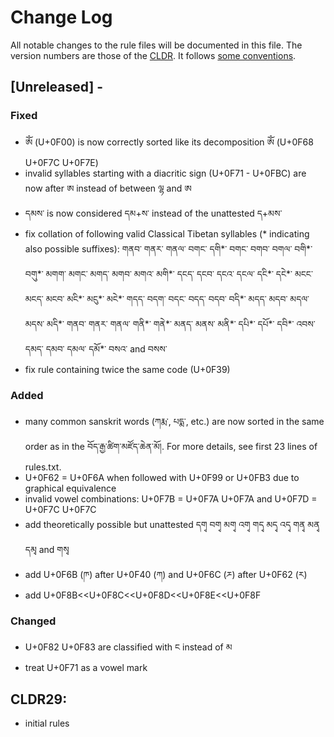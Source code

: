 # Change Log
All notable changes to the rule files will be documented in this file.
The version numbers are those of the [CLDR](http://cldr.unicode.org/). It follows [some conventions](http://keepachangelog.com/).

## [Unreleased] - 
### Fixed
 - ༀ (U+0F00) is now correctly sorted like its decomposition ཨོཾ (U+0F68 U+0F7C U+0F7E)
 - invalid syllables starting with a diacritic sign (U+0F71 - U+0FBC) are now after ཨ instead of between ལྷ and ཨ
 - དམས་ is now considered དམ+ས་ instead of the unattested ད+མས་
 - fix collation of following valid Classical Tibetan syllables (\* indicating also possible suffixes): གནབ་ གནར་ གནལ་ བགང་ དགི\*་ བགང་ བགབ་ བགལ་ བགི\*་ བགུ\*་ མགག་ མགང་ མགད་ མགབ་ མགའ་ མགི\*་ དངད་ དངབ་ དངའ་ དངལ་ དངི\*་ དངེ\*་ མངང་ མངད་ མངབ་ མངི\*་ མངུ\*་ མངེ\*་ གདད་ བདག་ བདང་ བདད་ བདབ་ བདི\*་ མདད་ མདབ་ མདལ་ མདས་ མདི\*་ གནབ་ གནར་ གནལ་ གནི\*་ གནེ\*་ མནད་ མནས་ མནི\*་ དཔི\*་ དཔོ\*་ དབི\*་ འབས་ དམད་ དམབ་ དམལ་ དམོ\*་ བསའ་ and བསས་
 - fix rule containing twice the same code (U+0F39)

### Added
 - many common sanskrit words (ཀརྨ་, པདྨ་, etc.) are now sorted in the same order as in the བོད་རྒྱ་ཚིག་མཛོད་ཆེན་མོ།. For more details, see first 23 lines of rules.txt.
 - U+0F62 = U+0F6A when followed with U+0F99 or U+0FB3 due to graphical equivalence
 - invalid vowel combinations: U+0F7B = U+0F7A U+0F7A and U+0F7D = U+0F7C U+0F7C
 - add theoretically possible but unattested དགྭ བགྭ མགྭ འགྭ གདྭ མདྭ འདྭ གནྭ མནྭ དམྭ and གསྭ
 - add U+0F6B (ཫ) after U+0F40 (ཀ) and U+0F6C (ཬ) after U+0F62 (ར)
 - add U+0F8B<<U+0F8C<<U+0F8D<<U+0F8E<<U+0F8F

### Changed
 - U+0F82 U+0F83 are classified with ང instead of མ
 - treat U+0F71 as a vowel mark


## CLDR29:
  - initial rules

